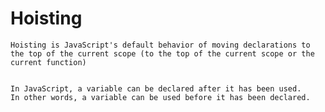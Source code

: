 # Hoisting

    Hoisting is JavaScript's default behavior of moving declarations to the top of the current scope (to the top of the current scope or the current function)


    In JavaScript, a variable can be declared after it has been used. 
    In other words, a variable can be used before it has been declared.